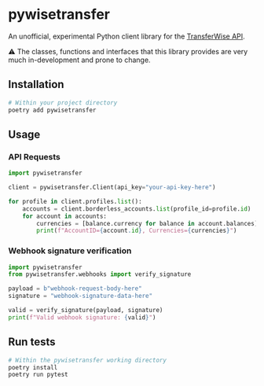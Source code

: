 # pywisetransfer

An unofficial, experimental Python client library for the [TransferWise API](https://api-docs.transferwise.com).

:warning: The classes, functions and interfaces that this library provides are very much in-development and prone to change.

## Installation

```bash
# Within your project directory
poetry add pywisetransfer
```

## Usage

### API Requests

```python
import pywisetransfer

client = pywisetransfer.Client(api_key="your-api-key-here")

for profile in client.profiles.list():
    accounts = client.borderless_accounts.list(profile_id=profile.id)
    for account in accounts:
        currencies = [balance.currency for balance in account.balances]
        print(f"AccountID={account.id}, Currencies={currencies}")
```

### Webhook signature verification

```python
import pywisetransfer
from pywisetransfer.webhooks import verify_signature

payload = b"webhook-request-body-here"
signature = "webhook-signature-data-here"

valid = verify_signature(payload, signature)
print(f"Valid webhook signature: {valid}")

```

## Run tests

```bash
# Within the pywisetransfer working directory
poetry install
poetry run pytest
```
